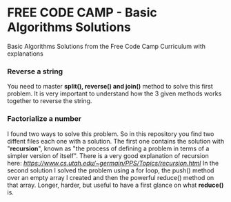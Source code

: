 # FREE CODE CAMP - Basic Algorithms Solutions
Basic Algorithms Solutions from the Free Code Camp Curriculum with explanations

### Reverse a string
You need to master **split(), reverse() and join()** method to solve this first problem. It is very important to understand how the 3 given methods works together to reverse the string.

### Factorialize a number
I found two ways to solve this problem. So in this repository you find two diffent files each one with a solution. The first one contains the solution with "**recursion**", known as "the process of defining a problem in terms of a simpler version of itself". There is a very good explanation of recursion here: *https://www.cs.utah.edu/~germain/PPS/Topics/recursion.html* 
In the second solution I solved the problem using a for loop, the push() method over an empty array I created and then the powerful reduce() method on that array. Longer, harder, but useful to have a first glance on what **reduce()** is.




